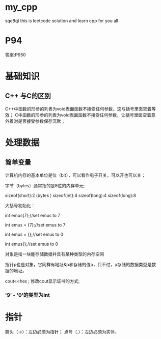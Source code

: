 # my_cpp
sqe8ql
this is leetcode solution and learn cpp for you all

# P94
答案:P950
# 基础知识 
## C++ 与C的区别
C++中函数的形参的列表为void表面函数不接受任何参数，这与括号里面空着等效；
C中函数的形参的列表为void表面函数不接受任何参数，让括号里面空着意外着对是否接受参数保存沉默；
# 处理数据
## 简单变量
计算机内存的基本单位是位（bit），可以看作电子开关，可以开也可以关；

字节（bytes）通常指的是8位的内存单元;

sizeof(short):2    (bytes )	sizeof(int):4 	sizeof(long):4	sizeof(long):8

大括号初始化：

int emus{7};//set emus to 7

int emus = {7};//set emus to 7

int emus = {};//set emus to 0

int emus{};//set emus to 0

对象是指一块能存储数据并具有某种类型的内存空间

指针p也是对象，它同样有地址&p和存储的值p，只不过，p存储的数据类型是数据的地址。

cout<<hex ; 修改cout显示证书的方式;
### '9' - '0'的类型为int

# 指针
箭头（->）：左边必须为指针；
点号（.）：左边必须为实体。
